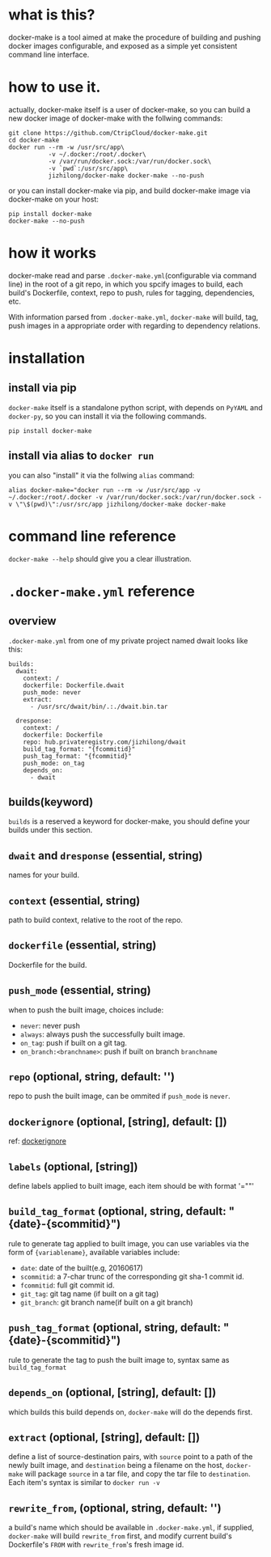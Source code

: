 # what is this?
docker-make is a tool aimed at make the procedure of building and pushing docker images configurable,
and exposed as a simple yet consistent command line interface.

# how to use it.
actually, docker-make itself is a user of docker-make, so you can build a new docker image
of docker-make with the follwing commands:

```
git clone https://github.com/CtripCloud/docker-make.git
cd docker-make
docker run --rm -w /usr/src/app\
           -v ~/.docker:/root/.docker\
           -v /var/run/docker.sock:/var/run/docker.sock\
           -v `pwd`:/usr/src/app\
           jizhilong/docker-make docker-make --no-push
```

or you can install docker-make via pip, and build docker-make image via docker-make on your host:

```
pip install docker-make
docker-make --no-push
``` 

# how it works
docker-make read and parse `.docker-make.yml`(configurable via command line) in the root of a git repo,
in which you spcify images to build, each build's Dockerfile, context, repo to push, rules for tagging, dependencies, etc.

With information parsed from `.docker-make.yml`, `docker-make` will build, tag, push images in a appropriate order with
regarding to dependency relations.

# installation
## install via pip
`docker-make` itself is a standalone python script, with depends on `PyYAML` and `docker-py`, so you can
install it via the following commands.

```
pip install docker-make
```

## install via alias to `docker run`
you can also "install" it via the follwing `alias` command:

```
alias docker-make="docker run --rm -w /usr/src/app -v ~/.docker:/root/.docker -v /var/run/docker.sock:/var/run/docker.sock -v \"\$(pwd)\":/usr/src/app jizhilong/docker-make docker-make
```
# command line reference
`docker-make --help` should give you a clear illustration.

# `.docker-make.yml` reference
## overview
`.docker-make.yml` from one of my private project named dwait looks like this:

```
builds:
  dwait:
    context: /
    dockerfile: Dockerfile.dwait
    push_mode: never
    extract:
      - /usr/src/dwait/bin/.:./dwait.bin.tar

  dresponse:
    context: /
    dockerfile: Dockerfile
    repo: hub.privateregistry.com/jizhilong/dwait
    build_tag_format: "{fcommitid}"
    push_tag_format: "{fcommitid}"
    push_mode: on_tag
    depends_on:
      - dwait
```

## builds(keyword)
`builds` is a reserved a keyword for docker-make, you should define your builds under this section.

## `dwait` and `dresponse` (essential, string)
names for your build.

## `context` (essential, string)
path to build context, relative to the root of the repo.


## `dockerfile` (essential, string)
Dockerfile for the build.

## `push_mode` (essential, string)
when to push the built image, choices include:
* `never`: never push
* `always`: always push the successfully built image.
* `on_tag`: push if built on a git tag.
* `on_branch:<branchname>`: push if built on branch `branchname`

## `repo` (optional, string, default: '')
repo to push the built image, can be ommited  if `push_mode` is `never`.

## `dockerignore` (optional, [string], default: [])
ref: [dockerignore](https://docs.docker.com/engine/reference/builder/#dockerignore-file)

## `labels` (optional, [string])
define labels applied to built image, each item should be with format '<key>="<value>"'

## `build_tag_format` (optional, string, default: "{date}-{scommitid}")
rule to generate tag applied to built image, you can use variables via the form of `{variablename}`, available variables include:

* `date`: date of the built(e.g, 20160617)
* `scommitid`: a 7-char trunc of the corresponding git sha-1 commit id.
* `fcommitid`: full git commit id.
* `git_tag`: git tag name (if built on a git tag)
* `git_branch`: git branch name(if built on a git branch)

## `push_tag_format` (optional, string, default: "{date}-{scommitid}")
rule to generate the tag to push the built image to, syntax same as `build_tag_format`

## `depends_on` (optional, [string], default: [])
which builds this build depends on, `docker-make` will do the depends first.

## `extract` (optional, [string], default: [])
define a list of source-destination pairs, with `source` point to a path of the newly built image, and `destination` being a filename on the host, `docker-make` will package `source` in a tar file, and copy the tar file to `destination`. Each item's syntax is similar to `docker run -v`

## `rewrite_from`, (optional, string, default: '')
a build's name which should be available in `.docker-make.yml`, if supplied, `docker-make` will build `rewrite_from` first, and modify current build's Dockerfile's `FROM` with `rewrite_from`'s fresh image id.
